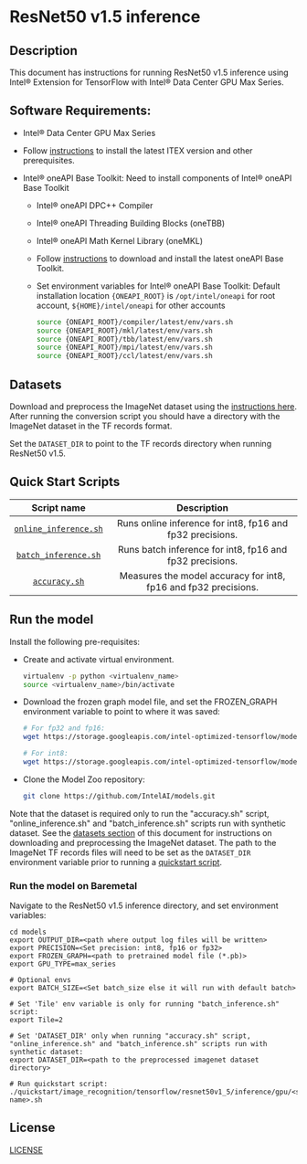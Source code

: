 <!--- 0. Title -->
# ResNet50 v1.5 inference

<!-- 10. Description -->
## Description

This document has instructions for running ResNet50 v1.5 inference using
Intel® Extension for TensorFlow with Intel® Data Center GPU Max Series.

<!--- 20. GPU Setup -->
## Software Requirements:
- Intel® Data Center GPU Max Series
- Follow [instructions](https://intel.github.io/intel-extension-for-tensorflow/latest/get_started.html) to install the latest ITEX version and other prerequisites.

- Intel® oneAPI Base Toolkit: Need to install components of Intel® oneAPI Base Toolkit
  - Intel® oneAPI DPC++ Compiler
  - Intel® oneAPI Threading Building Blocks (oneTBB)
  - Intel® oneAPI Math Kernel Library (oneMKL)
  - Follow [instructions](https://www.intel.com/content/www/us/en/developer/tools/oneapi/base-toolkit-download.html?operatingsystem=linux&distributions=offline) to download and install the latest oneAPI Base Toolkit.

  - Set environment variables for Intel® oneAPI Base Toolkit: 
    Default installation location `{ONEAPI_ROOT}` is `/opt/intel/oneapi` for root account, `${HOME}/intel/oneapi` for other accounts
    ```bash
    source {ONEAPI_ROOT}/compiler/latest/env/vars.sh
    source {ONEAPI_ROOT}/mkl/latest/env/vars.sh
    source {ONEAPI_ROOT}/tbb/latest/env/vars.sh
    source {ONEAPI_ROOT}/mpi/latest/env/vars.sh
    source {ONEAPI_ROOT}/ccl/latest/env/vars.sh
    ```

<!--- 30. Datasets -->
## Datasets

Download and preprocess the ImageNet dataset using the [instructions here](/datasets/imagenet/README.md).
After running the conversion script you should have a directory with the
ImageNet dataset in the TF records format.

Set the `DATASET_DIR` to point to the TF records directory when running ResNet50 v1.5.

<!--- 40. Quick Start Scripts -->
## Quick Start Scripts

| Script name | Description |
|:-------------:|:-------------:|
| [`online_inference.sh`](online_inference.sh) | Runs online inference for int8, fp16 and fp32 precisions. | 
| [`batch_inference.sh`](batch_inference.sh)| Runs batch inference for int8, fp16 and fp32 precisions. |
| [`accuracy.sh`](accuracy.sh) | Measures the model accuracy for int8, fp16 and fp32 precisions. |

<!--- 50. Baremetal -->
## Run the model
Install the following pre-requisites:
* Create and activate virtual environment.
  ```bash
  virtualenv -p python <virtualenv_name>
  source <virtualenv_name>/bin/activate
  ```
  
* Download the frozen graph model file, and set the FROZEN_GRAPH environment variable to point to where it was saved:
  ```bash
  # For fp32 and fp16:
  wget https://storage.googleapis.com/intel-optimized-tensorflow/models/gpu/resnet50_v1.pb

  # For int8:
  wget https://storage.googleapis.com/intel-optimized-tensorflow/models/gpu/resnet50_v1_int8.pb
  ```
* Clone the Model Zoo repository:
  ```bash
  git clone https://github.com/IntelAI/models.git
  ```

Note that the dataset is required only to run the "accuracy.sh" script, "online_inference.sh" and "batch_inference.sh" scripts run with synthetic dataset. See the [datasets section](#datasets) of this document for instructions on
downloading and preprocessing the ImageNet dataset. The path to the ImageNet
TF records files will need to be set as the `DATASET_DIR` environment variable
prior to running a [quickstart script](#quick-start-scripts).

### Run the model on Baremetal
Navigate to the ResNet50 v1.5 inference directory, and set environment variables:
```
cd models
export OUTPUT_DIR=<path where output log files will be written>
export PRECISION=<Set precision: int8, fp16 or fp32>
export FROZEN_GRAPH=<path to pretrained model file (*.pb)>
export GPU_TYPE=max_series

# Optional envs
export BATCH_SIZE=<Set batch_size else it will run with default batch>

# Set 'Tile' env variable is only for running "batch_inference.sh" script:
export Tile=2

# Set 'DATASET_DIR' only when running "accuracy.sh" script, "online_inference.sh" and "batch_inference.sh" scripts run with synthetic dataset:
export DATASET_DIR=<path to the preprocessed imagenet dataset directory>

# Run quickstart script:
./quickstart/image_recognition/tensorflow/resnet50v1_5/inference/gpu/<script name>.sh
```

<!--- 80. License -->
## License

[LICENSE](/LICENSE)

